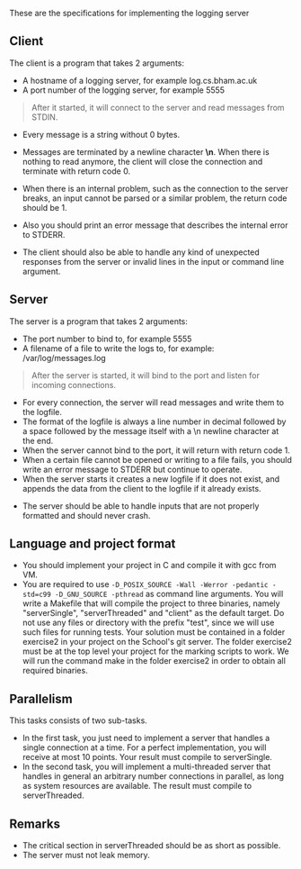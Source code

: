 These are the specifications for implementing the logging server

## Client

The client is a program that takes 2 arguments:

* A hostname of a logging server, for example log.cs.bham.ac.uk
* A port number of the logging server, for example 5555

>After it started, it will connect to the server and read messages from STDIN.

- Every message is a string without 0 bytes.
- Messages are terminated by a newline character __\n__.
When there is nothing to read anymore, the client will close the connection and terminate with return code 0.

- When there is an internal problem, such as the connection to the server breaks, an input cannot be parsed or a similar problem, the return code should be 1.
- Also you should print an error message that describes the internal error to STDERR.
- The client should also be able to handle any kind of unexpected responses from the server or invalid lines in the input or command line argument.

## Server

The server is a program that takes 2 arguments:

* The port number to bind to, for example 5555
* A filename of a file to write the logs to, for example: /var/log/messages.log

>After the server is started, it will bind to the port and listen for incoming connections.

- For every connection, the server will read messages and write them to the logfile.
- The format of the logfile is always a line number in decimal followed by a space followed by the message itself with a \n newline character at the end.
- When the server cannot bind to the port, it will return with return code 1.
- When a certain file cannot be opened or writing to a file fails, you should write an error message to STDERR but continue to operate.
- When the server starts it creates a new logfile if it does not exist, and appends the data from the client to the logfile if it already exists.

* The server should be able to handle inputs that are not properly formatted and should never crash.


## Language and project format

* You should implement your project in C and compile it with gcc from VM.
* You are required to use `-D_POSIX_SOURCE -Wall -Werror
-pedantic -std=c99 -D_GNU_SOURCE -pthread` as command line
arguments. You will write a Makefile that will compile the project to
three binaries, namely "serverSingle", "serverThreaded" and "client"
as the default target. Do not use any files or directory with the
prefix "test", since we will use such files for running tests. Your
solution must be contained in a folder exercise2 in your project on
the School's git server. The folder exercise2 must be at the top level
your project for the marking scripts to work.
We will run the command make in the folder exercise2 in order to obtain
all required binaries.

## Parallelism

This tasks consists of two sub-tasks.

* In the first task, you just need to implement a server that handles a single connection at a time. For a perfect implementation, you will receive at most 10 points. Your result must compile to serverSingle.
* In the second task, you will implement a multi-threaded server that handles in general an arbitrary number connections in parallel, as long as system resources are available. The result must compile to serverThreaded.

## Remarks
* The critical section in serverThreaded should be as short as possible.
* The server must not leak memory.
